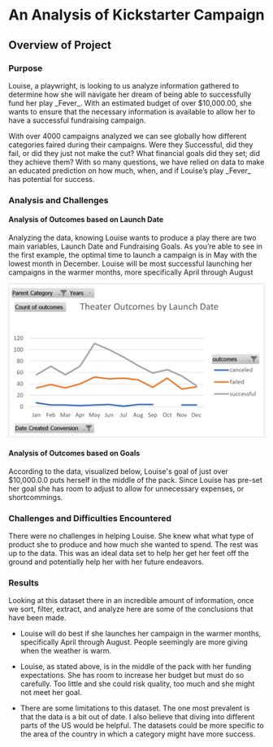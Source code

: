 # An Analysis of Kickstarter Campaign
<h2>Overview of Project</h2>
<strong><h3>Purpose</h3></strong>
<p>Louise, a playwright, is looking to us analyze information gathered to determine how she will navigate her dream of being able to successfully fund her play _Fever_.  With an estimated budget of over $10,000.00, she wants to ensure that the necessary information is available to allow her to have a successful fundraising campaign.  
<p>With over 4000 campaigns analyzed we can see globally how different categories faired during their campaigns. Were they Successful, did they fail, or did they just not make the cut? What financial goals did they set; did they achieve them? With so many questions, we have relied on data to make an educated prediction on how much, when, and if Louise’s play _Fever_ has potential for success. 
<h3>Analysis and Challenges</h3>
<h4>Analysis of Outcomes based on Launch Date</h4>
<p>Analyzing the data, knowing Louise wants to produce a play there are two main variables, Launch Date and Fundraising Goals. As you’re able to see in the first example, the optimal time to launch a campaign is in May with the lowest month in December. Louise will be most successful launching her campaigns in the warmer months, more specifically April through August
 
 ![Theater](https://github.com/SarahMason2015/kickstarter-analysis/blob/main/Resources/Theater_Outcome_vs_Launch.png)
<p><h4>Analysis of Outcomes based on Goals</h4>
<p>According to the data, visualized below, Louise's goal of just over $10,000.0.0 puts herself in the middle of the pack. Since Louise has pre-set her goal she has room to adjust to allow for unnecessary expenses, or shortcommings.
 

 
 
 
 
<h3>Challenges and Difficulties Encountered</h3></strong>
There were no challenges in helping Louise. She knew what what type of product she to produce and how much she wanted to spend. The rest was up to the data.  This was an ideal data set to help her get her feet off the ground and potentially help her with her future endeavors.
<strong><h3>Results</h3></strong>
<p>Looking at this dataset there in an incredible amount of information, once we sort, filter, extract, and analyze here are some of the conclusions that have been made.

  * Louise will do best if she launches her campaign in the warmer months, specifically April through August. People seemingly are more giving when the weather is warm.

  * Louise, as stated above, is in the middle of the pack with her funding expectations. She has room to increase her budget but must do so carefully. Too little and she could risk quality, too much and she might not meet her goal. 

  * There are some limitations to this dataset. The one most prevalent is that the data is a bit out of date. I also believe that diving into different parts of the US would be helpful. The datasets could be more specific to the area of the country in which a category might have more success. 
 






















